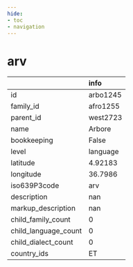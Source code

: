 ```yaml
---
hide:
- toc
- navigation
---
```

# arv
|                      | info     |
|:---------------------|:---------|
| id                   | arbo1245 |
| family_id            | afro1255 |
| parent_id            | west2723 |
| name                 | Arbore   |
| bookkeeping          | False    |
| level                | language |
| latitude             | 4.92183  |
| longitude            | 36.7986  |
| iso639P3code         | arv      |
| description          | nan      |
| markup_description   | nan      |
| child_family_count   | 0        |
| child_language_count | 0        |
| child_dialect_count  | 0        |
| country_ids          | ET       |